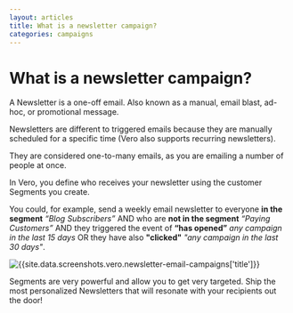```yaml
---
layout: articles
title: What is a newsletter campaign?
categories: campaigns
---
```


# What is a newsletter campaign?

A Newsletter is a one-off email. Also known as a manual, email blast, ad-hoc, or promotional message.

Newsletters are different to triggered emails because they are manually scheduled for a specific time (Vero also supports recurring newsletters).

They are considered one-to-many emails, as you are emailing a number of people at once.

In Vero, you define who receives your newsletter using the customer Segments you create.

You could, for example, send a weekly email newsletter to everyone **in the segment** *“Blog Subscribers”* AND who are **not in the segment** *“Paying Customers”* AND they triggered the event of **“has opened”** *any campaign in the last 15 days* OR they have also **"clicked"** *"any campaign in the last 30 days"*.

![{{site.data.screenshots.vero.newsletter-email-campaigns['title']}}]({{site.data.screenshots.vero.newsletter-email-campaigns.image}})

Segments are very powerful and allow you to get very targeted. Ship the most personalized Newsletters that will resonate with your recipients out the door!
